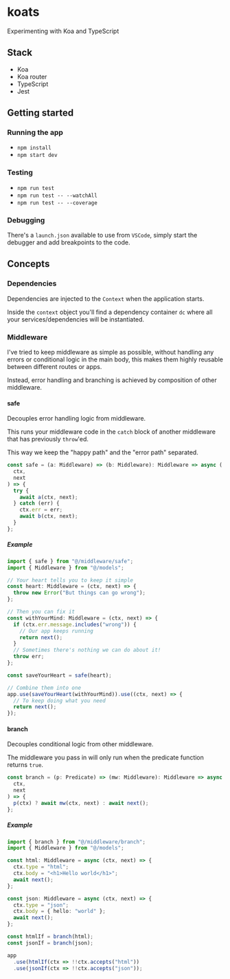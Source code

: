 # koats

Experimenting with Koa and TypeScript

## Stack

- Koa
- Koa router
- TypeScript
- Jest

## Getting started

### Running the app

- `npm install`
- `npm start dev`

### Testing

- `npm run test`
- `npm run test -- --watchAll`
- `npm run test -- --coverage`

### Debugging

There's a `launch.json` available to use from `VSCode`, simply start the debugger and add breakpoints to the code.

## Concepts

### Dependencies

Dependencies are injected to the `Context` when the application starts.

Inside the `context` object you'll find a dependency container `dc` where all your services/dependencies will be instantiated.

### Middleware

I've tried to keep middleware as simple as possible, without handling any errors or conditional logic in the main body, this makes them highly reusable between different routes or apps.

Instead, error handling and branching is achieved by composition of other middleware.

#### safe

Decouples error handling logic from middleware.

This runs your middleware code in the `catch` block of another middleware that has previously `throw`'ed.

This way we keep the "happy path" and the "error path" separated.

```ts
const safe = (a: Middleware) => (b: Middleware): Middleware => async (
  ctx,
  next
) => {
  try {
    await a(ctx, next);
  } catch (err) {
    ctx.err = err;
    await b(ctx, next);
  }
};
```

##### Example

```ts
import { safe } from "@/middleware/safe";
import { Middleware } from "@/models";

// Your heart tells you to keep it simple
const heart: Middleware = (ctx, next) => {
  throw new Error("But things can go wrong");
};

// Then you can fix it
const withYourMind: Middleware = (ctx, next) => {
  if (ctx.err.message.includes("wrong")) {
    // Our app keeps running
    return next();
  }
  // Sometimes there's nothing we can do about it!
  throw err;
};

const saveYourHeart = safe(heart);

// Combine them into one
app.use(saveYourHeart(withYourMind)).use((ctx, next) => {
  // To keep doing what you need
  return next();
});
```

#### branch

Decouples conditional logic from other middleware.

The middleware you pass in will only run when the predicate function returns `true`.

```ts
const branch = (p: Predicate) => (mw: Middleware): Middleware => async (
  ctx,
  next
) => {
  p(ctx) ? await mw(ctx, next) : await next();
};
```

##### Example

```ts
import { branch } from "@/middleware/branch";
import { Middleware } from "@/models";

const html: Middleware = async (ctx, next) => {
  ctx.type = "html";
  ctx.body = "<h1>Hello world</h1>";
  await next();
};

const json: Middleware = async (ctx, next) => {
  ctx.type = "json";
  ctx.body = { hello: "world" };
  await next();
};

const htmlIf = branch(html);
const jsonIf = branch(json);

app
  .use(htmlIf(ctx => !!ctx.accepts("html"))
  .use(jsonIf(ctx => !!ctx.accepts("json"));
```
